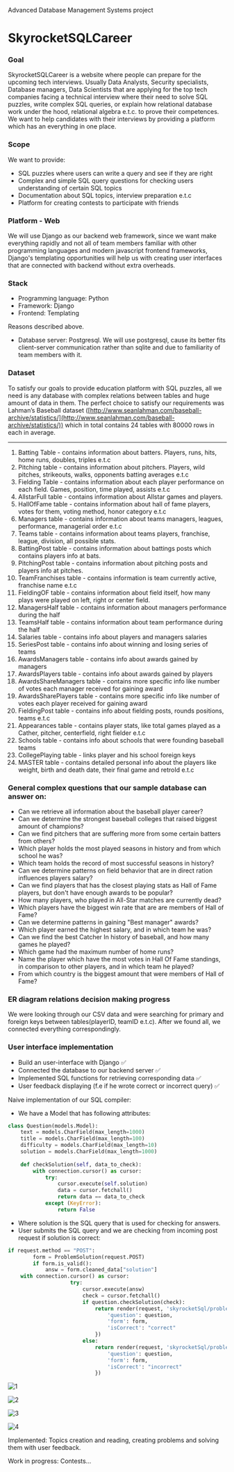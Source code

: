 Advanced Database Management Systems project

# SkyrocketSQLCareer

### Goal

SkyrocketSQLCareer is a website where people can prepare for the upcoming tech interviews. Usually Data Analysts, Security specialists, Database managers, Data Scientists that are applying for the top tech companies facing a technical interview where their need to solve SQL puzzles, write complex SQL queries, or explain how relational database work under the hood, relational algebra e.t.c. to prove their competences. We want to help candidates with their interviews by providing a platform which has an everything in one place.

### Scope

We want to provide: 

- SQL puzzles where users can write a query and see if they are right
- Complex and simple SQL query questions for checking users understanding of certain SQL topics
- Documentation about  SQL topics, interview preparation e.t.c
- Platform for creating contests to participate with friends

### Platform - Web

We will use Django as our backend web framework, since we want make everything rapidly and not all of team members familiar with other programming languages and modern javascript frontend frameworks, Django's templating opportunities will help us with creating user interfaces that are connected with backend without extra overheads.

### Stack

- Programming language: Python
- Framework: Django
- Frontend: Templating

Reasons described above.

- Database server: Postgresql.
We will use postgresql, cause its better fits client-server communication rather than sqlite and due to familiarity of team members with it.

### Dataset

To satisfy our goals to provide education platform with SQL puzzles, all we need is any database with complex relations between tables and huge amount of data in them. The perfect choice to satisfy our requirements was Lahman’s Baseball dataset ([http://www.seanlahman.com/baseball-archive/statistics/](http://www.seanlahman.com/baseball-archive/statistics/)) which in total contains 24 tables with 80000 rows in each in average.

---

1. Batting Table - contains information about batters. Players, runs, hits, home runs, doubles, triples e.t.c
2. Pitching table - contains information about pitchers. Players, wild pitches, strikeouts, walks, opponents batting averages e.t.c
3. Fielding Table - contains information about each player performance on each field. Games, position, time played, assists e.t.c
4. AllstarFull table - contains information about Allstar games and players.
5. HallOfFame table - contains information about hall of fame players, votes for them, voting method, honor category e.t.c
6. Managers table - contains information about teams managers, leagues, performance, managerial order e.t.c 
7. Teams table - contains information about teams players, franchise, league, division, all possible stats.
8. BattingPost table - contains information about battings posts which contains players info at bats. 
9. PitchingPost table - contains information about pitching posts and players info at pitches.  
10. TeamFranchises table - contains information is team currently active, franchise name e.t.c
11. FieldingOF table - contains information about field itself, how many plays were played on left, right or center field. 
12. ManagersHalf table - contains information about managers performance during the half
13. TeamsHalf table - contains information about team performance during the half
14. Salaries table - contains info about players and managers salaries
15. SeriesPost table - contains info about winning and losing series of teams
16. AwardsManagers table - contains info about awards gained by managers
17. AwardsPlayers table - contains info about awards gained by players
18. AwardsShareManagers table - contains more specific info like number of votes each manager received for gaining award
19. AwardsSharePlayers table - contains more specific info like number of votes each player received for gaining award
20. FieldingPost table - contains info about fielding posts, rounds positions, teams e.t.c
21. Appearances table - contains player stats, like total games played as a Cather, pitcher, centerfield, right fielder e.t.c
22. Schools table - contains info about schools that were founding baseball teams
23. CollegePlaying table - links player and his school foreign keys
24. MASTER table - contains detailed personal info about the players like weight, birth and death date, their final game and retroId e.t.c

### General complex questions that our sample database can answer on:

- Can we retrieve all information about the baseball player career?
- Can we determine the strongest baseball colleges that raised biggest amount of champions?
- Can we find pitchers that are suffering more from some certain batters from others?
- Which player holds the most played seasons in history and from which school he was?
- Which team holds the record of most successful seasons in history?
- Can we determine patterns on field behavior that are in direct ration influences players salary?
- Can we find players that has the closest playing stats as Hall of Fame players, but don't have enough awards to be popular?
- How many players, who played in All-Star matches are currently dead?
- Which players have the biggest win rate that are are members of Hall of Fame?
- Can we determine patterns in gaining "Best manager" awards?
- Which player earned the highest salary, and in which team he was?
- Can we find the best Catcher In history of baseball, and how many games he played?
- Which game had the maximum number of home runs?
- Name the player which have the most votes in Hall Of Fame standings, in comparison to other players, and in which team he played?
- From which country is the biggest amount  that were members of Hall of Fame?

### ER diagram relations decision making progress

We were looking through our CSV data and were searching for primary and foreign keys between tables(playerID, teamID e.t.c). After we found all, we connected everything correspondingly.

### User interface implementation

- Build an user-interface with Django ✅
- Connected the database to our backend server ✅
- Implemented SQL functions for retrieving corresponding data ✅
- User feedback displaying (f.e if he wrote correct or incorrect query) ✅

Naive implementation of our SQL compiler:

- We have a Model that has following attributes:

```python
class Question(models.Model):
    text = models.CharField(max_length=1000)
    title = models.CharField(max_length=100)
    difficulty = models.CharField(max_length=10)
    solution = models.CharField(max_length=1000)
    
    def checkSolution(self, data_to_check):
        with connection.cursor() as cursor:
            try: 
                cursor.execute(self.solution)
                data = cursor.fetchall()
                return data == data_to_check
            except (KeyError):
                return False
```

- Where solution is the SQL query that is used for checking for answers.
- User submits the SQL query and we are checking from incoming post request if solution is correct:

```python
if request.method == "POST":
        form = ProblemSolution(request.POST)
        if form.is_valid():
            answ = form.cleaned_data["solution"]
	with connection.cursor() as cursor:
	                try: 
	                    cursor.execute(answ)
	                    check = cursor.fetchall()
	                    if question.checkSolution(check):
	                        return render(request, 'skyrocketSql/problem.html', {
	                            'question': question,
	                            'form': form,
	                            'isCorrect': "correct"
	                        })
	                    else:
	                        return render(request, 'skyrocketSql/problem.html', {
	                            'question': question,
	                            'form': form,
	                            'isCorrect': "incorrect"
	                        })
```

![1](https://github.com/UzbekistanTeamADMS/SkyrocketSQLCareer/blob/main/Screenshots/photo_2021-03-29_00-11-04.jpg)

![2](https://github.com/UzbekistanTeamADMS/SkyrocketSQLCareer/blob/main/Screenshots/photo_2021-03-29_00-11-07.jpg)

![3](https://github.com/UzbekistanTeamADMS/SkyrocketSQLCareer/blob/main/Screenshots/photo_2021-03-29_00-11-09.jpg)

![4](https://github.com/UzbekistanTeamADMS/SkyrocketSQLCareer/blob/main/Screenshots/photo_2021-03-29_00-11-11.jpg)

Implemented: Topics creation and reading, creating problems and solving them with user feedback.

Work in progress: Contests...

